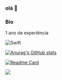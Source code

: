 ### olá 👋

### Bio

1 ano de experiência 

![Swift](https://img.shields.io/badge/Swift-FA7343?style=for-the-badge&logo=swift&logoColor=white)

[![Anurag's GitHub stats](https://github-readme-stats.vercel.app/api?username=mm-samu&theme=dark)](https://github.com/anuraghazra/github-readme-stats)

[![Readme Card](https://github-readme-stats.vercel.app/api/pin/?username=mm-samu&repo=mm-samu.github.io&theme=dark)](https://github.com/anuraghazra/github-readme-stats)

[<img src='https://img.shields.io/badge/LinkedIn-0077B5?style=for-the-badge&logo=linkedin&logoColor=white'>](https://www.linkedin.com/in/samuel-moura-55a23723b/)
